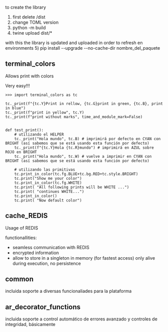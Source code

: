 
to create the library
1) first delete /dist
2) change TOML version
3) python -m build
4) twine upload dist/*

with this the library is updated and uploaded
in order to refresh en environments
5) pip install --upgrade --no-cache-dir nombre_del_paquete



terminal_colors
---------------

Allows print with colors

Very easy!!!

    >>> import terminal_colors as tc

    tc._print(f"{tc.Y}Print in rellow, {tc.G}print in green, {tc.B}, print in blue")
    tc._print(f"print in yellow", tc.Y)
    tc._print(f"print without marks", time_and_module_mark=False)


    def test_print():
        # utilizando el HELPER
        tc._print("Hola mundo", tc.B) # imprimirá por defecto en CYAN con BRIGHT (así sabemos que se está usando esta función por defecto)
        tc._print(f"{tc.Y}Hola {tc.R}mundo") # imprimirá en AZUL sobre ROJO en BRIGHT
        tc._print("Hola mundo", tc.W) # vuelve a imprimir en CYAN con BRIGHT (así sabemos que se está usando esta función por defecto)
        
        # utilizando las primitivas
        tc.print_in_color(tc.fg.BLUE+tc.bg.RED+tc.style.BRIGHT)
        tc.print("Show me your color")    
        tc.print_in_color(tc.fg.WHITE)    
        tc.print( "All following prints will be WHITE ...")
        tc.print( "continues WHITE...")
        tc.print_in_color()    
        tc.print( "Now default color")

cache_REDIS
-----------

Usage of REDIS

functionallities:
- seamless communication with REDIS
- encrypted information
- allow to store in a singleton in memory (for fastest access) only alive during execution, no persistence


common
------

incluida
soporte a diversas funcionaliades para la plataforma


ar_decorator_functions
----------------------

incluida
soporte a control automático de errores avanzado y controles de integridad, básicamente

